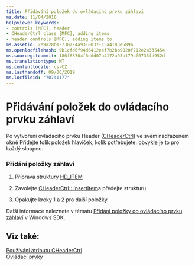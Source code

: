 ```yaml
---
title: Přidávání položek do ovládacího prvku záhlaví
ms.date: 11/04/2016
helpviewer_keywords:
- controls [MFC], header
- CHeaderCtrl class [MFC], adding items
- header controls [MFC], adding items to
ms.assetid: 2e9a28b1-7302-4a93-8037-c5a4183e589a
ms.openlocfilehash: 9b1cfd6f94d6412eef7b2bb9820f712e2a335454
ms.sourcegitcommit: 180f63704f6ddd07a4172a93b179cf0733fd952d
ms.translationtype: MT
ms.contentlocale: cs-CZ
ms.lasthandoff: 09/06/2019
ms.locfileid: "70741177"
---
```

# <a name="adding-items-to-the-header-control"></a>Přidávání položek do ovládacího prvku záhlaví

Po vytvoření ovládacího prvku Header ([CHeaderCtrl](../mfc/reference/cheaderctrl-class.md)) ve svém nadřazeném okně Přidejte tolik položek hlaviček, kolik potřebujete: obvykle je to pro každý sloupec.

### <a name="to-add-a-header-item"></a>Přidání položky záhlaví

1. Příprava struktury [HD_ITEM](/windows/win32/api/commctrl/ns-commctrl-hditemw)

1. Zavolejte [CHeaderCtrl:: InsertItem](../mfc/reference/cheaderctrl-class.md#insertitem)a předejte strukturu.

1. Opakujte kroky 1 a 2 pro další položky.

Další informace naleznete v tématu [Přidání položky do ovládacího prvku záhlaví](/windows/win32/Controls/header-controls) v Windows SDK.

## <a name="see-also"></a>Viz také:

[Používání atributu CHeaderCtrl](../mfc/using-cheaderctrl.md)<br/>
[Ovládací prvky](../mfc/controls-mfc.md)
